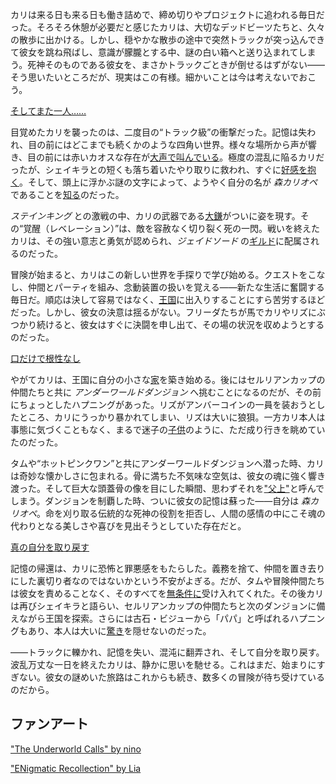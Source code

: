 <!-- title: 森カリオペ -->
<!-- status: 生存 -->

カリは来る日も来る日も働き詰めで、締め切りやプロジェクトに追われる毎日だった。そろそろ休憩が必要だと感じたカリは、大切なデッドビーツたちと、久々の散歩に出かける。しかし、穏やかな散歩の途中で突然トラックが突っ込んできて彼女を跳ね飛ばし、意識が朦朧とする中、謎の白い箱へと送り込まれてしまう。死神そのものである彼女を、まさかトラックごときが倒せるはずがない――そう思いたいところだが、現実はこの有様。細かいことは今は考えないでおこう。

[そしてまた一人……](#embed:https://www.youtube.com/live/xE3JQ1R2DdU?t=331)

目覚めたカリを襲ったのは、二度目の“トラック級”の衝撃だった。記憶は失われ、目の前にはどこまでも続くかのような四角い世界。様々な場所から声が響き、目の前には赤いカオスな存在が[大声で叫んでいる](https://www.youtube.com/live/xE3JQ1R2DdU?feature=shared&t=2575)。極度の混乱に陥るカリだったが、シェイキラとの短くも落ち着いたやり取りに救われ、すぐに[好感を抱く](https://www.youtube.com/live/xE3JQ1R2DdU?feature=shared&t=893)。そして、頭上に浮かぶ謎の文字によって、ようやく自分の名が _森カリオペ_ であることを[知る](https://www.youtube.com/live/xE3JQ1R2DdU?feature=shared&t=1658)のだった。

_ステインキング_ との激戦の中、カリの武器である[大鎌](https://www.youtube.com/live/xE3JQ1R2DdU?feature=shared&t=3259)がついに姿を現す。その“覚醒（レベレーション）”は、敵を容赦なく切り裂く死の一閃。戦いを終えたカリは、その強い意志と勇気が認められ、_ジェイドソード_ の[ギルド](https://www.youtube.com/live/xE3JQ1R2DdU?feature=shared&t=3639)に配属されるのだった。

冒険が始まると、カリはこの新しい世界を手探りで学び始める。クエストをこなし、仲間とパーティを組み、念動装置の扱いを覚える――新たな生活に奮闘する毎日だ。順応は決して容易ではなく、[王国](https://www.youtube.com/live/xE3JQ1R2DdU?feature=shared&t=4875)に出入りすることにすら苦労するほどだった。しかし、彼女の決意は揺るがない。フリーダたちが馬でカリやリズにぶつかり続けると、彼女はすぐに決闘を申し出て、その場の状況を収めようとするのだった。

[口だけで根性なし](#embed:https://www.youtube.com/live/xE3JQ1R2DdU?feature=shared&t=5481)

やがてカリは、王国に自分の小さな[家](https://www.youtube.com/live/xE3JQ1R2DdU?feature=shared&t=7457)を築き始める。後にはセルリアンカップの仲間たちと共に _アンダーワールドダンジョン_ へ挑むことになるのだが、その前にちょっとしたハプニングがあった。リズがアンバーコインの一員を装おうとしたところ、カリにうっかり暴かれてしまい、リズは大いに狼狽。一方カリ本人は事態に気づくこともなく、まるで迷子の[子供](https://www.youtube.com/live/xE3JQ1R2DdU?feature=shared&t=8063)のように、ただ成り行きを眺めていたのだった。

タムや“ホットピンクワン”と共にアンダーワールドダンジョンへ潜った時、カリは奇妙な懐かしさに包まれる。骨に満ちた不気味な空気は、彼女の魂に強く響き渡った。そして巨大な頭蓋骨の像を目にした瞬間、思わずそれを["父上"](https://www.youtube.com/live/xE3JQ1R2DdU?feature=shared&t=11570)と呼んでしまう。ダンジョンを制覇した時、ついに彼女の記憶は蘇った――自分は _森カリオペ_。命を刈り取る伝統的な死神の役割を拒否し、人間の感情の中にこそ魂の代わりとなる美しさや喜びを見出そうとしていた存在だと。

[真の自分を取り戻す](#embed:https://www.youtube.com/live/xE3JQ1R2DdU?t=12230)

記憶の帰還は、カリに恐怖と罪悪感をもたらした。義務を捨て、仲間を置き去りにした裏切り者なのではないかという不安がよぎる。だが、タムや冒険仲間たちは彼女を責めることなく、そのすべてを[無条件に](https://www.youtube.com/live/xE3JQ1R2DdU?feature=shared&t=12438)受け入れてくれた。その後カリは再びシェイキラと語らい、セルリアンカップの仲間たちと次のダンジョンに備えながら王国を探索。さらには古石・ビジューから「パパ」と呼ばれるハプニングもあり、本人は大いに[驚き](https://www.youtube.com/live/xE3JQ1R2DdU?feature=shared&t=14424)を隠せないのだった。

――トラックに轢かれ、記憶を失い、混沌に翻弄され、そして自分を取り戻す。波乱万丈な一日を終えたカリは、静かに思いを馳せる。これはまだ、始まりにすぎない。彼女の謎めいた旅路はこれからも続き、数多くの冒険が待ち受けているのだから。

## ファンアート

["The Underworld Calls" by nino](https://x.com/2nochuu/status/1902511940938952880)

["ENigmatic Recollection" by Lia](https://x.com/liapandaaaa/status/1827543495890104368)
